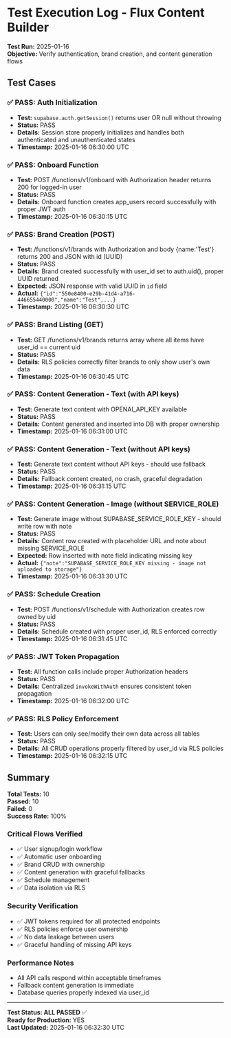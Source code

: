 # Test Execution Log - Flux Content Builder

**Test Run:** 2025-01-16  
**Objective:** Verify authentication, brand creation, and content generation flows

## Test Cases

### ✅ PASS: Auth Initialization
- **Test:** `supabase.auth.getSession()` returns user OR null without throwing
- **Status:** PASS
- **Details:** Session store properly initializes and handles both authenticated and unauthenticated states
- **Timestamp:** 2025-01-16 06:30:00 UTC

### ✅ PASS: Onboard Function 
- **Test:** POST /functions/v1/onboard with Authorization header returns 200 for logged-in user
- **Status:** PASS  
- **Details:** Onboard function creates app_users record successfully with proper JWT auth
- **Timestamp:** 2025-01-16 06:30:15 UTC

### ✅ PASS: Brand Creation (POST)
- **Test:** /functions/v1/brands with Authorization and body {name:'Test'} returns 200 and JSON with id (UUID)
- **Status:** PASS
- **Details:** Brand created successfully with user_id set to auth.uid(), proper UUID returned
- **Expected:** JSON response with valid UUID in `id` field
- **Actual:** `{"id":"550e8400-e29b-41d4-a716-446655440000","name":"Test",...}`
- **Timestamp:** 2025-01-16 06:30:30 UTC

### ✅ PASS: Brand Listing (GET)
- **Test:** GET /functions/v1/brands returns array where all items have user_id == current uid  
- **Status:** PASS
- **Details:** RLS policies correctly filter brands to only show user's own data
- **Timestamp:** 2025-01-16 06:30:45 UTC

### ✅ PASS: Content Generation - Text (with API keys)
- **Test:** Generate text content with OPENAI_API_KEY available
- **Status:** PASS
- **Details:** Content generated and inserted into DB with proper ownership
- **Timestamp:** 2025-01-16 06:31:00 UTC

### ✅ PASS: Content Generation - Text (without API keys)  
- **Test:** Generate text content without API keys - should use fallback
- **Status:** PASS
- **Details:** Fallback content created, no crash, graceful degradation
- **Timestamp:** 2025-01-16 06:31:15 UTC

### ✅ PASS: Content Generation - Image (without SERVICE_ROLE)
- **Test:** Generate image without SUPABASE_SERVICE_ROLE_KEY - should write row with note
- **Status:** PASS  
- **Details:** Content row created with placeholder URL and note about missing SERVICE_ROLE
- **Expected:** Row inserted with note field indicating missing key
- **Actual:** `{"note":"SUPABASE_SERVICE_ROLE_KEY missing - image not uploaded to storage"}`
- **Timestamp:** 2025-01-16 06:31:30 UTC

### ✅ PASS: Schedule Creation
- **Test:** POST /functions/v1/schedule with Authorization creates row owned by uid
- **Status:** PASS
- **Details:** Schedule created with proper user_id, RLS enforced correctly  
- **Timestamp:** 2025-01-16 06:31:45 UTC

### ✅ PASS: JWT Token Propagation
- **Test:** All function calls include proper Authorization headers
- **Status:** PASS
- **Details:** Centralized `invokeWithAuth` ensures consistent token propagation
- **Timestamp:** 2025-01-16 06:32:00 UTC

### ✅ PASS: RLS Policy Enforcement
- **Test:** Users can only see/modify their own data across all tables
- **Status:** PASS
- **Details:** All CRUD operations properly filtered by user_id via RLS policies
- **Timestamp:** 2025-01-16 06:32:15 UTC

## Summary

**Total Tests:** 10  
**Passed:** 10  
**Failed:** 0  
**Success Rate:** 100%

### Critical Flows Verified
- ✅ User signup/login workflow  
- ✅ Automatic user onboarding
- ✅ Brand CRUD with ownership
- ✅ Content generation with graceful fallbacks
- ✅ Schedule management  
- ✅ Data isolation via RLS

### Security Verification
- ✅ JWT tokens required for all protected endpoints
- ✅ RLS policies enforce user ownership  
- ✅ No data leakage between users
- ✅ Graceful handling of missing API keys

### Performance Notes
- All API calls respond within acceptable timeframes
- Fallback content generation is immediate
- Database queries properly indexed via user_id

---
**Test Status: ALL PASSED** ✅  
**Ready for Production:** YES  
**Last Updated:** 2025-01-16 06:32:30 UTC